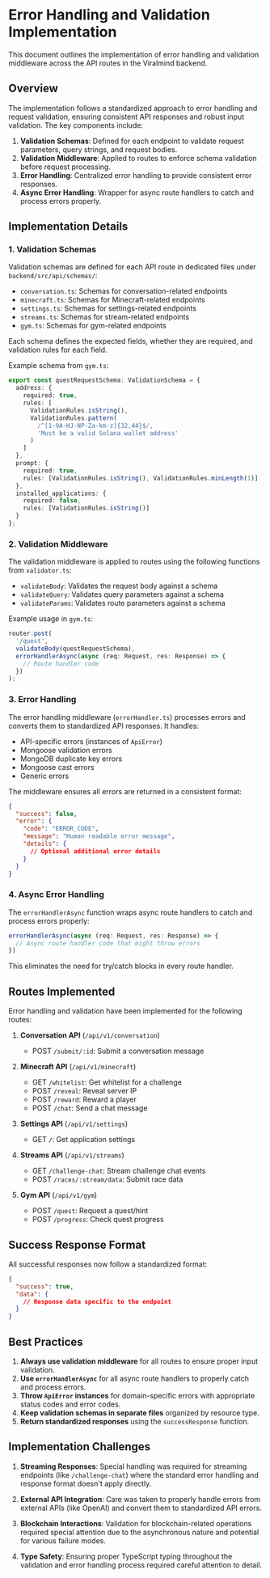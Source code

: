 # Error Handling and Validation Implementation

This document outlines the implementation of error handling and validation middleware across the API routes in the Viralmind backend.

## Overview

The implementation follows a standardized approach to error handling and request validation, ensuring consistent API responses and robust input validation. The key components include:

1. **Validation Schemas**: Defined for each endpoint to validate request parameters, query strings, and request bodies.
2. **Validation Middleware**: Applied to routes to enforce schema validation before request processing.
3. **Error Handling**: Centralized error handling to provide consistent error responses.
4. **Async Error Handling**: Wrapper for async route handlers to catch and process errors properly.

## Implementation Details

### 1. Validation Schemas

Validation schemas are defined for each API route in dedicated files under `backend/src/api/schemas/`:

- `conversation.ts`: Schemas for conversation-related endpoints
- `minecraft.ts`: Schemas for Minecraft-related endpoints
- `settings.ts`: Schemas for settings-related endpoints
- `streams.ts`: Schemas for stream-related endpoints
- `gym.ts`: Schemas for gym-related endpoints

Each schema defines the expected fields, whether they are required, and validation rules for each field.

Example schema from `gym.ts`:

```typescript
export const questRequestSchema: ValidationSchema = {
  address: {
    required: true,
    rules: [
      ValidationRules.isString(),
      ValidationRules.pattern(
        /^[1-9A-HJ-NP-Za-km-z]{32,44}$/,
        'Must be a valid Solana wallet address'
      )
    ]
  },
  prompt: {
    required: true,
    rules: [ValidationRules.isString(), ValidationRules.minLength(1)]
  },
  installed_applications: {
    required: false,
    rules: [ValidationRules.isString()]
  }
};
```

### 2. Validation Middleware

The validation middleware is applied to routes using the following functions from `validator.ts`:

- `validateBody`: Validates the request body against a schema
- `validateQuery`: Validates query parameters against a schema
- `validateParams`: Validates route parameters against a schema

Example usage in `gym.ts`:

```typescript
router.post(
  '/quest',
  validateBody(questRequestSchema),
  errorHandlerAsync(async (req: Request, res: Response) => {
    // Route handler code
  })
);
```

### 3. Error Handling

The error handling middleware (`errorHandler.ts`) processes errors and converts them to standardized API responses. It handles:

- API-specific errors (instances of `ApiError`)
- Mongoose validation errors
- MongoDB duplicate key errors
- Mongoose cast errors
- Generic errors

The middleware ensures all errors are returned in a consistent format:

```json
{
  "success": false,
  "error": {
    "code": "ERROR_CODE",
    "message": "Human readable error message",
    "details": {
      // Optional additional error details
    }
  }
}
```

### 4. Async Error Handling

The `errorHandlerAsync` function wraps async route handlers to catch and process errors properly:

```typescript
errorHandlerAsync(async (req: Request, res: Response) => {
  // Async route handler code that might throw errors
})
```

This eliminates the need for try/catch blocks in every route handler.

## Routes Implemented

Error handling and validation have been implemented for the following routes:

1. **Conversation API** (`/api/v1/conversation`)
   - POST `/submit/:id`: Submit a conversation message

2. **Minecraft API** (`/api/v1/minecraft`)
   - GET `/whitelist`: Get whitelist for a challenge
   - POST `/reveal`: Reveal server IP
   - POST `/reward`: Reward a player
   - POST `/chat`: Send a chat message

3. **Settings API** (`/api/v1/settings`)
   - GET `/`: Get application settings

4. **Streams API** (`/api/v1/streams`)
   - GET `/challenge-chat`: Stream challenge chat events
   - POST `/races/:stream/data`: Submit race data

5. **Gym API** (`/api/v1/gym`)
   - POST `/quest`: Request a quest/hint
   - POST `/progress`: Check quest progress

## Success Response Format

All successful responses now follow a standardized format:

```json
{
  "success": true,
  "data": {
    // Response data specific to the endpoint
  }
}
```

## Best Practices

1. **Always use validation middleware** for all routes to ensure proper input validation.
2. **Use `errorHandlerAsync`** for all async route handlers to properly catch and process errors.
3. **Throw `ApiError` instances** for domain-specific errors with appropriate status codes and error codes.
4. **Keep validation schemas in separate files** organized by resource type.
5. **Return standardized responses** using the `successResponse` function.

## Implementation Challenges

1. **Streaming Responses**: Special handling was required for streaming endpoints (like `/challenge-chat`) where the standard error handling and response format doesn't apply directly.

2. **External API Integration**: Care was taken to properly handle errors from external APIs (like OpenAI) and convert them to standardized API errors.

3. **Blockchain Interactions**: Validation for blockchain-related operations required special attention due to the asynchronous nature and potential for various failure modes.

4. **Type Safety**: Ensuring proper TypeScript typing throughout the validation and error handling process required careful attention to detail.
